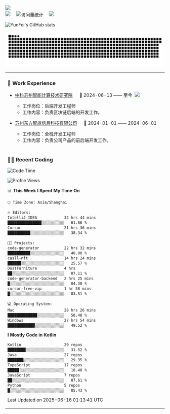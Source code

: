   <!-- dynamic typing effect 动态打字效果 -->
  <div>
    <a href="http://yunfei.plus">
      <img src="https://readme-typing-svg.demolab.com?font=Fira+Code&pause=1000&width=435&lines=console.log(%22Hello%2C%20World%22);祝您今天愉快!&center=true&size=27" />
    </a>
  </div>

  <div>
    <a href="http://yunfei.plus/"><img src="https://img.shields.io/badge/Website-博客-8c36db" /></a>&emsp;
    <!-- visitor -->
    <img src="https://komarev.com/ghpvc/?username=yunfeidog&label=Views&color=orange&style=flat" alt="访问量统计" />&emsp;
    <!-- wakatime -->    
    <a href="https://wakatime.com/@yunfeidog"><img src="https://wakatime.com/badge/user/42d0678c-368b-448b-9a77-5d21c5b55352.svg" /></a>
  </div>

![YunFei's GitHub stats](https://github-readme-stats.vercel.app/api?username=yunfeidog)

![snake](./dist/github-contribution-grid-snake.svg)


<table>

<tr><td>

### 🏢 Work Experience

<img align="right" width="88" src="https://cdn.jsdelivr.net/gh/yunfeidog/yunfeidog/assets/images/yuanze.png" />

- [中科苏州智能计算技术研究院](http://iict.ac.cn/sy) &emsp; 📌 2024-06-13 —— 至今

    - 工作岗位：后端开发工程师
    - 工作内容：负责区块链后端的开发工作。

- [苏州东方智旅信息科技有限公司](http://www.leyoobao.com/) &emsp; 📌 2024-01-01 —— 2024-06-01

    - 工作岗位：全栈开发工程师
    - 工作内容：负责公司产品的前后端开发工作。

</td></tr>

<tr><td>

### 👩‍💻 Recent Coding

<!--START_SECTION:waka-->
![Code Time](http://img.shields.io/badge/Code%20Time-3%2C180%20hrs%2048%20mins-blue)

![Profile Views](http://img.shields.io/badge/Profile%20Views-0-blue)

📊 **This Week I Spent My Time On** 

```text
🕑︎ Time Zone: Asia/Shanghai

🔥 Editors: 
IntelliJ IDEA            34 hrs 44 mins      ███████████████░░░░░░░░░░   61.66 % 
Cursor                   21 hrs 36 mins      ██████████░░░░░░░░░░░░░░░   38.34 % 

🐱‍💻 Projects: 
code-generator           22 hrs 32 mins      ██████████░░░░░░░░░░░░░░░   40.00 % 
casll-nft                14 hrs 24 mins      ██████░░░░░░░░░░░░░░░░░░░   25.57 % 
DustFurniture            4 hrs               ██░░░░░░░░░░░░░░░░░░░░░░░   07.11 % 
code-generator-backend   2 hrs 25 mins       █░░░░░░░░░░░░░░░░░░░░░░░░   04.30 % 
cursor-free-vip          1 hr 58 mins        █░░░░░░░░░░░░░░░░░░░░░░░░   03.51 % 

💻 Operating System: 
Mac                      28 hrs 26 mins      █████████████░░░░░░░░░░░░   50.48 % 
Windows                  27 hrs 54 mins      ████████████░░░░░░░░░░░░░   49.52 % 
```

**I Mostly Code in Kotlin** 

```text
Kotlin                   29 repos            ████████░░░░░░░░░░░░░░░░░   31.52 % 
Java                     27 repos            ███████░░░░░░░░░░░░░░░░░░   29.35 % 
TypeScript               17 repos            █████░░░░░░░░░░░░░░░░░░░░   18.48 % 
JavaScript               7 repos             ██░░░░░░░░░░░░░░░░░░░░░░░   07.61 % 
Python                   5 repos             █░░░░░░░░░░░░░░░░░░░░░░░░   05.43 % 
```




 Last Updated on 2025-06-16 01:13:41 UTC
<!--END_SECTION:waka-->

</td></tr>
<table>
